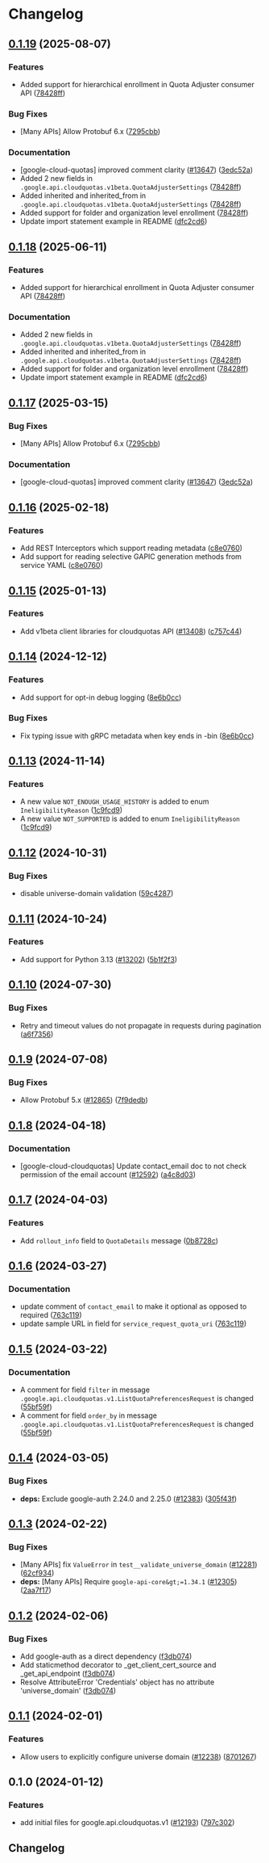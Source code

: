# Changelog

## [0.1.19](https://github.com/chingor13/google-cloud-python/compare/google-cloud-quotas-v0.1.18...google-cloud-quotas-v0.1.19) (2025-08-07)


### Features

* Added support for hierarchical enrollment in Quota Adjuster consumer API ([78428ff](https://github.com/chingor13/google-cloud-python/commit/78428ff7406d808f7ac06a9726190b732d72b5a7))


### Bug Fixes

* [Many APIs] Allow Protobuf 6.x ([7295cbb](https://github.com/chingor13/google-cloud-python/commit/7295cbb7c3122eeff1042c3c543bfc9b8b3ca913))


### Documentation

* [google-cloud-quotas] improved comment clarity ([#13647](https://github.com/chingor13/google-cloud-python/issues/13647)) ([3edc52a](https://github.com/chingor13/google-cloud-python/commit/3edc52a999e96c931b126ef1be20140bb4042089))
* Added 2 new fields in `.google.api.cloudquotas.v1beta.QuotaAdjusterSettings` ([78428ff](https://github.com/chingor13/google-cloud-python/commit/78428ff7406d808f7ac06a9726190b732d72b5a7))
* Added inherited and inherited_from in `.google.api.cloudquotas.v1beta.QuotaAdjusterSettings` ([78428ff](https://github.com/chingor13/google-cloud-python/commit/78428ff7406d808f7ac06a9726190b732d72b5a7))
* Added support for folder and organization level enrollment ([78428ff](https://github.com/chingor13/google-cloud-python/commit/78428ff7406d808f7ac06a9726190b732d72b5a7))
* Update import statement example in README ([dfc2cd6](https://github.com/chingor13/google-cloud-python/commit/dfc2cd6be6422baa45dcebc5ff6e7fc846bf5c7d))

## [0.1.18](https://github.com/googleapis/google-cloud-python/compare/google-cloud-quotas-v0.1.17...google-cloud-quotas-v0.1.18) (2025-06-11)


### Features

* Added support for hierarchical enrollment in Quota Adjuster consumer API ([78428ff](https://github.com/googleapis/google-cloud-python/commit/78428ff7406d808f7ac06a9726190b732d72b5a7))


### Documentation

* Added 2 new fields in `.google.api.cloudquotas.v1beta.QuotaAdjusterSettings` ([78428ff](https://github.com/googleapis/google-cloud-python/commit/78428ff7406d808f7ac06a9726190b732d72b5a7))
* Added inherited and inherited_from in `.google.api.cloudquotas.v1beta.QuotaAdjusterSettings` ([78428ff](https://github.com/googleapis/google-cloud-python/commit/78428ff7406d808f7ac06a9726190b732d72b5a7))
* Added support for folder and organization level enrollment ([78428ff](https://github.com/googleapis/google-cloud-python/commit/78428ff7406d808f7ac06a9726190b732d72b5a7))
* Update import statement example in README ([dfc2cd6](https://github.com/googleapis/google-cloud-python/commit/dfc2cd6be6422baa45dcebc5ff6e7fc846bf5c7d))

## [0.1.17](https://github.com/googleapis/google-cloud-python/compare/google-cloud-quotas-v0.1.16...google-cloud-quotas-v0.1.17) (2025-03-15)


### Bug Fixes

* [Many APIs] Allow Protobuf 6.x ([7295cbb](https://github.com/googleapis/google-cloud-python/commit/7295cbb7c3122eeff1042c3c543bfc9b8b3ca913))


### Documentation

* [google-cloud-quotas] improved comment clarity ([#13647](https://github.com/googleapis/google-cloud-python/issues/13647)) ([3edc52a](https://github.com/googleapis/google-cloud-python/commit/3edc52a999e96c931b126ef1be20140bb4042089))

## [0.1.16](https://github.com/googleapis/google-cloud-python/compare/google-cloud-quotas-v0.1.15...google-cloud-quotas-v0.1.16) (2025-02-18)


### Features

* Add REST Interceptors which support reading metadata ([c8e0760](https://github.com/googleapis/google-cloud-python/commit/c8e0760e8088950c62279335216ad1d17716ce59))
* Add support for reading selective GAPIC generation methods from service YAML ([c8e0760](https://github.com/googleapis/google-cloud-python/commit/c8e0760e8088950c62279335216ad1d17716ce59))

## [0.1.15](https://github.com/googleapis/google-cloud-python/compare/google-cloud-quotas-v0.1.14...google-cloud-quotas-v0.1.15) (2025-01-13)


### Features

* Add v1beta client libraries for cloudquotas API ([#13408](https://github.com/googleapis/google-cloud-python/issues/13408)) ([c757c44](https://github.com/googleapis/google-cloud-python/commit/c757c441cd4f2c830062717d35595840d111a977))

## [0.1.14](https://github.com/googleapis/google-cloud-python/compare/google-cloud-quotas-v0.1.13...google-cloud-quotas-v0.1.14) (2024-12-12)


### Features

* Add support for opt-in debug logging ([8e6b0cc](https://github.com/googleapis/google-cloud-python/commit/8e6b0cca8709ae8c7f0c722c5ebf0707358d3359))


### Bug Fixes

* Fix typing issue with gRPC metadata when key ends in -bin ([8e6b0cc](https://github.com/googleapis/google-cloud-python/commit/8e6b0cca8709ae8c7f0c722c5ebf0707358d3359))

## [0.1.13](https://github.com/googleapis/google-cloud-python/compare/google-cloud-quotas-v0.1.12...google-cloud-quotas-v0.1.13) (2024-11-14)


### Features

* A new value `NOT_ENOUGH_USAGE_HISTORY` is added to enum `IneligibilityReason` ([1c9fcd9](https://github.com/googleapis/google-cloud-python/commit/1c9fcd9b38bc2f217bf6298c62c2c2a8ff4fdf16))
* A new value `NOT_SUPPORTED` is added to enum `IneligibilityReason` ([1c9fcd9](https://github.com/googleapis/google-cloud-python/commit/1c9fcd9b38bc2f217bf6298c62c2c2a8ff4fdf16))

## [0.1.12](https://github.com/googleapis/google-cloud-python/compare/google-cloud-quotas-v0.1.11...google-cloud-quotas-v0.1.12) (2024-10-31)


### Bug Fixes

* disable universe-domain validation ([59c4287](https://github.com/googleapis/google-cloud-python/commit/59c42878386ee08d1717b73e47d33d76cfb38ba0))

## [0.1.11](https://github.com/googleapis/google-cloud-python/compare/google-cloud-quotas-v0.1.10...google-cloud-quotas-v0.1.11) (2024-10-24)


### Features

* Add support for Python 3.13 ([#13202](https://github.com/googleapis/google-cloud-python/issues/13202)) ([5b1f2f3](https://github.com/googleapis/google-cloud-python/commit/5b1f2f3a81ed171b643812e67a7ed179b9b703ea))

## [0.1.10](https://github.com/googleapis/google-cloud-python/compare/google-cloud-cloudquotas-v0.1.9...google-cloud-cloudquotas-v0.1.10) (2024-07-30)


### Bug Fixes

* Retry and timeout values do not propagate in requests during pagination ([a6f7356](https://github.com/googleapis/google-cloud-python/commit/a6f7356f1549721f9fab83d4dcfa226cec1965d0))

## [0.1.9](https://github.com/googleapis/google-cloud-python/compare/google-cloud-cloudquotas-v0.1.8...google-cloud-cloudquotas-v0.1.9) (2024-07-08)


### Bug Fixes

* Allow Protobuf 5.x ([#12865](https://github.com/googleapis/google-cloud-python/issues/12865)) ([7f9dedb](https://github.com/googleapis/google-cloud-python/commit/7f9dedb3abc7636cbcd97e21ac857844b885b599))

## [0.1.8](https://github.com/googleapis/google-cloud-python/compare/google-cloud-cloudquotas-v0.1.7...google-cloud-cloudquotas-v0.1.8) (2024-04-18)


### Documentation

* [google-cloud-cloudquotas] Update contact_email doc to not check permission of the email account ([#12592](https://github.com/googleapis/google-cloud-python/issues/12592)) ([a4c8d03](https://github.com/googleapis/google-cloud-python/commit/a4c8d03a01a102761b6aaf066cc96273fd903c9c))

## [0.1.7](https://github.com/googleapis/google-cloud-python/compare/google-cloud-cloudquotas-v0.1.6...google-cloud-cloudquotas-v0.1.7) (2024-04-03)


### Features

* Add `rollout_info` field to `QuotaDetails` message ([0b8728c](https://github.com/googleapis/google-cloud-python/commit/0b8728ccd8072c0f761a119971fb0dfe20207cf5))

## [0.1.6](https://github.com/googleapis/google-cloud-python/compare/google-cloud-cloudquotas-v0.1.5...google-cloud-cloudquotas-v0.1.6) (2024-03-27)


### Documentation

* update comment of `contact_email` to make it optional as opposed to required ([763c119](https://github.com/googleapis/google-cloud-python/commit/763c1199b9c5d6c9a6297bed6bb815e4c80432e3))
* update sample URL in field for `service_request_quota_uri` ([763c119](https://github.com/googleapis/google-cloud-python/commit/763c1199b9c5d6c9a6297bed6bb815e4c80432e3))

## [0.1.5](https://github.com/googleapis/google-cloud-python/compare/google-cloud-cloudquotas-v0.1.4...google-cloud-cloudquotas-v0.1.5) (2024-03-22)


### Documentation

* A comment for field `filter` in message `.google.api.cloudquotas.v1.ListQuotaPreferencesRequest` is changed ([55bf59f](https://github.com/googleapis/google-cloud-python/commit/55bf59ffe7d96c747b4b2c47cbcebe31e4bc0183))
* A comment for field `order_by` in message `.google.api.cloudquotas.v1.ListQuotaPreferencesRequest` is changed ([55bf59f](https://github.com/googleapis/google-cloud-python/commit/55bf59ffe7d96c747b4b2c47cbcebe31e4bc0183))

## [0.1.4](https://github.com/googleapis/google-cloud-python/compare/google-cloud-cloudquotas-v0.1.3...google-cloud-cloudquotas-v0.1.4) (2024-03-05)


### Bug Fixes

* **deps:** Exclude google-auth 2.24.0 and 2.25.0 ([#12383](https://github.com/googleapis/google-cloud-python/issues/12383)) ([305f43f](https://github.com/googleapis/google-cloud-python/commit/305f43f7d6293e3316248f421fdc19c5d8405c21))

## [0.1.3](https://github.com/googleapis/google-cloud-python/compare/google-cloud-cloudquotas-v0.1.2...google-cloud-cloudquotas-v0.1.3) (2024-02-22)


### Bug Fixes

* [Many APIs] fix `ValueError` in `test__validate_universe_domain` ([#12281](https://github.com/googleapis/google-cloud-python/issues/12281)) ([62cf934](https://github.com/googleapis/google-cloud-python/commit/62cf934b140173d7b39e6c9ffa66e218b98260d4))
* **deps:** [Many APIs] Require `google-api-core&gt;=1.34.1` ([#12305](https://github.com/googleapis/google-cloud-python/issues/12305)) ([2aa7f17](https://github.com/googleapis/google-cloud-python/commit/2aa7f17a5fd4f2249260225db91fb0414d06eaa7))

## [0.1.2](https://github.com/googleapis/google-cloud-python/compare/google-cloud-cloudquotas-v0.1.1...google-cloud-cloudquotas-v0.1.2) (2024-02-06)


### Bug Fixes

* Add google-auth as a direct dependency ([f3db074](https://github.com/googleapis/google-cloud-python/commit/f3db074e7bbf505d5989e4c353461ab6bef4905c))
* Add staticmethod decorator to _get_client_cert_source and _get_api_endpoint ([f3db074](https://github.com/googleapis/google-cloud-python/commit/f3db074e7bbf505d5989e4c353461ab6bef4905c))
* Resolve AttributeError 'Credentials' object has no attribute 'universe_domain' ([f3db074](https://github.com/googleapis/google-cloud-python/commit/f3db074e7bbf505d5989e4c353461ab6bef4905c))

## [0.1.1](https://github.com/googleapis/google-cloud-python/compare/google-cloud-cloudquotas-v0.1.0...google-cloud-cloudquotas-v0.1.1) (2024-02-01)


### Features

* Allow users to explicitly configure universe domain ([#12238](https://github.com/googleapis/google-cloud-python/issues/12238)) ([8701267](https://github.com/googleapis/google-cloud-python/commit/8701267fc9694844b9365024cd59354785247aa0))

## 0.1.0 (2024-01-12)


### Features

* add initial files for google.api.cloudquotas.v1 ([#12193](https://github.com/googleapis/google-cloud-python/issues/12193)) ([797c302](https://github.com/googleapis/google-cloud-python/commit/797c302fcc475657959488a5db503a874d910c21))

## Changelog

